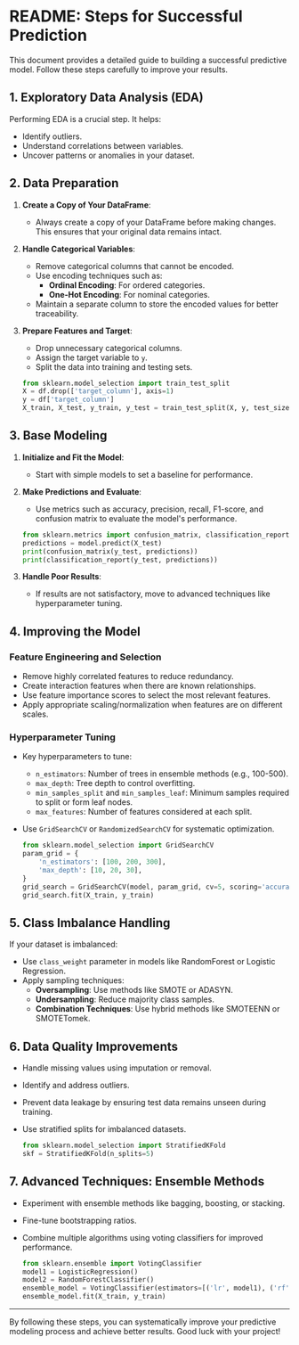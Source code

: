 # README: Steps for Successful Prediction

This document provides a detailed guide to building a successful predictive model. Follow these steps carefully to improve your results.

## 1. Exploratory Data Analysis (EDA)

Performing EDA is a crucial step. It helps:
- Identify outliers.
- Understand correlations between variables.
- Uncover patterns or anomalies in your dataset.

## 2. Data Preparation

1. **Create a Copy of Your DataFrame**:
   - Always create a copy of your DataFrame before making changes. This ensures that your original data remains intact.

2. **Handle Categorical Variables**:
   - Remove categorical columns that cannot be encoded.
   - Use encoding techniques such as:
     - **Ordinal Encoding**: For ordered categories.
     - **One-Hot Encoding**: For nominal categories.
   - Maintain a separate column to store the encoded values for better traceability.

3. **Prepare Features and Target**:
   - Drop unnecessary categorical columns.
   - Assign the target variable to `y`.
   - Split the data into training and testing sets.

   ```python
   from sklearn.model_selection import train_test_split
   X = df.drop(['target_column'], axis=1)
   y = df['target_column']
   X_train, X_test, y_train, y_test = train_test_split(X, y, test_size=0.2, random_state=42)
   ```

## 3. Base Modeling

1. **Initialize and Fit the Model**:
   - Start with simple models to set a baseline for performance.

2. **Make Predictions and Evaluate**:
   - Use metrics such as accuracy, precision, recall, F1-score, and confusion matrix to evaluate the model's performance.

   ```python
   from sklearn.metrics import confusion_matrix, classification_report
   predictions = model.predict(X_test)
   print(confusion_matrix(y_test, predictions))
   print(classification_report(y_test, predictions))
   ```

3. **Handle Poor Results**:
   - If results are not satisfactory, move to advanced techniques like hyperparameter tuning.

## 4. Improving the Model

### Feature Engineering and Selection

- Remove highly correlated features to reduce redundancy.
- Create interaction features when there are known relationships.
- Use feature importance scores to select the most relevant features.
- Apply appropriate scaling/normalization when features are on different scales.

### Hyperparameter Tuning

- Key hyperparameters to tune:
  - `n_estimators`: Number of trees in ensemble methods (e.g., 100-500).
  - `max_depth`: Tree depth to control overfitting.
  - `min_samples_split` and `min_samples_leaf`: Minimum samples required to split or form leaf nodes.
  - `max_features`: Number of features considered at each split.

- Use `GridSearchCV` or `RandomizedSearchCV` for systematic optimization.

   ```python
   from sklearn.model_selection import GridSearchCV
   param_grid = {
       'n_estimators': [100, 200, 300],
       'max_depth': [10, 20, 30],
   }
   grid_search = GridSearchCV(model, param_grid, cv=5, scoring='accuracy')
   grid_search.fit(X_train, y_train)
   ```

## 5. Class Imbalance Handling

If your dataset is imbalanced:
- Use `class_weight` parameter in models like RandomForest or Logistic Regression.
- Apply sampling techniques:
  - **Oversampling**: Use methods like SMOTE or ADASYN.
  - **Undersampling**: Reduce majority class samples.
  - **Combination Techniques**: Use hybrid methods like SMOTEENN or SMOTETomek.

## 6. Data Quality Improvements

- Handle missing values using imputation or removal.
- Identify and address outliers.
- Prevent data leakage by ensuring test data remains unseen during training.
- Use stratified splits for imbalanced datasets.

   ```python
   from sklearn.model_selection import StratifiedKFold
   skf = StratifiedKFold(n_splits=5)
   ```

## 7. Advanced Techniques: Ensemble Methods

- Experiment with ensemble methods like bagging, boosting, or stacking.
- Fine-tune bootstrapping ratios.
- Combine multiple algorithms using voting classifiers for improved performance.

   ```python
   from sklearn.ensemble import VotingClassifier
   model1 = LogisticRegression()
   model2 = RandomForestClassifier()
   ensemble_model = VotingClassifier(estimators=[('lr', model1), ('rf', model2)], voting='hard')
   ensemble_model.fit(X_train, y_train)
   ```

---

By following these steps, you can systematically improve your predictive modeling process and achieve better results. Good luck with your project!

